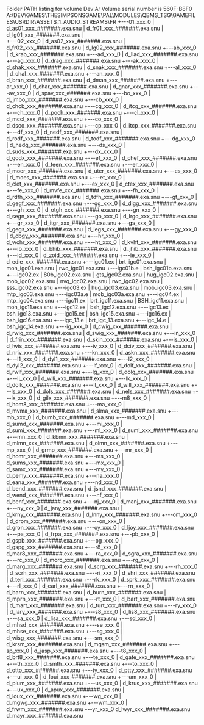Folder PATH listing for volume Dev A:
Volume serial number is 560F-B8F0
A:\DEV\GAMES\THESIMPSONSGAME\PAL\MODULES\QBMS_TSG\GAMEFILES\USRDIR\ASSETS_1_AUDIO_STREAMS\FR
+---01_xxx_0
|       d_as01_xxx_#######.exa.snu
|       d_fr01_xxx_#######.exa.snu
|       d_lg01_xxx_#######.exa.snu
|       
+---02_xxx_0
|       d_as02_xxx_#######.exa.snu
|       d_fr02_xxx_#######.exa.snu
|       d_lg02_xxx_#######.exa.snu
+---ab_xxx_0
|       d_krab_xxx_#######.exa.snu
+---ad_xxx_0
|       d_llad_xxx_#######.exa.snu
+---ag_xxx_0
|       d_drag_xxx_#######.exa.snu
+---ak_xxx_0
|       d_shak_xxx_#######.exa.snu
|       d_snak_xxx_#######.exa.snu
+---al_xxx_0
|       d_chal_xxx_#######.exa.snu
+---an_xxx_0
|       d_bran_xxx_#######.exa.snu
|       d_dman_xxx_#######.exa.snu
+---ar_xxx_0
|       d_char_xxx_#######.exa.snu
|       d_gnar_xxx_#######.exa.snu
+---av_xxx_0
|       d_spav_xxx_#######.exa.snu
+---bo_xxx_0
|       d_jmbo_xxx_#######.exa.snu
+---cb_xxx_0
|       d_chcb_xxx_#######.exa.snu
+---cg_xxx_0
|       d_itcg_xxx_#######.exa.snu
+---ch_xxx_0
|       d_poch_xxx_#######.exa.snu
+---cl_xxx_0
|       d_mccl_xxx_#######.exa.snu
+---co_xxx_0
|       d_dsco_xxx_#######.exa.snu
+---cp_xxx_0
|       d_itcp_xxx_#######.exa.snu
+---df_xxx_0
|       d_nedf_xxx_#######.exa.snu
|       d_rodf_xxx_#######.exa.snu
|       d_todf_xxx_#######.exa.snu
+---dg_xxx_0
|       d_hedg_xxx_#######.exa.snu
+---ds_xxx_0
|       d_suds_xxx_#######.exa.snu
+---dx_xxx_0
|       d_godx_xxx_#######.exa.snu
+---ef_xxx_0
|       d_chef_xxx_#######.exa.snu
+---en_xxx_0
|       d_teen_xxx_#######.exa.snu
+---er_xxx_0
|       d_moer_xxx_#######.exa.snu
|       d_uter_xxx_#######.exa.snu
+---es_xxx_0
|       d_moes_xxx_#######.exa.snu
+---et_xxx_0
|       d_clet_xxx_#######.exa.snu
+---ex_xxx_0
|       d_ctex_xxx_#######.exa.snu
+---fe_xxx_0
|       d_mvfe_xxx_#######.exa.snu
+---fh_xxx_0
|       d_rdfh_xxx_#######.exa.snu
|       d_tdfh_xxx_#######.exa.snu
+---gf_xxx_0
|       d_gegf_xxx_#######.exa.snu
+---gg_xxx_0
|       d_digg_xxx_#######.exa.snu
+---gh_xxx_0
|       d_otgh_xxx_#######.exa.snu
+---gn_xxx_0
|       d_segn_xxx_#######.exa.snu
+---go_xxx_0
|       d_lrgo_xxx_#######.exa.snu
+---gr_xxx_0
|       d_itgr_xxx_#######.exa.snu
+---gs_xxx_0
|       d_gegs_xxx_#######.exa.snu
|       d_legs_xxx_#######.exa.snu
+---gy_xxx_0
|       d_cbgy_xxx_#######.exa.snu
+---hr_xxx_0
|       d_wchr_xxx_#######.exa.snu
+---ht_xxx_0
|       d_kvht_xxx_#######.exa.snu
+---ib_xxx_0
|       d_bhib_xxx_#######.exa.snu
|       d_jhib_xxx_#######.exa.snu
+---id_xxx_0
|       d_zoid_xxx_#######.exa.snu
+---ie_xxx_0
|       d_edie_xxx_#######.exa.snu
+---igc01.ex
|       brt_igc01.exa.snu
|       moh_igc01.exa.snu
|       rwc_igc01.exa.snu
+---igc01b.e
|       bsh_igc01b.exa.snu
+---igc02.ex
|       80b_igc02.exa.snu
|       gts_igc02.exa.snu
|       hug_igc02.exa.snu
|       mob_igc02.exa.snu
|       nvq_igc02.exa.snu
|       rwc_igc02.exa.snu
|       sss_igc02.exa.snu
+---igc03.ex
|       hug_igc03.exa.snu
|       mob_igc03.exa.snu
|       mtp_igc03.exa.snu
+---igc03a.e
|       mob_igc03a.exa.snu
+---igc04.ex
|       mtp_igc04.exa.snu
+---igc11.ex
|       brt_igc11.exa.snu
|       BSH_igc11.exa.snu
|       moh_igc11.exa.snu
+---igc12.ex
|       bsh_igc12.exa.snu
+---igc13.ex
|       bsh_igc13.exa.snu
+---igc15.ex
|       bsh_igc15.exa.snu
+---igc16.ex
|       bsh_igc16.exa.snu
+---igc_13.e
|       brt_igc_13.exa.snu
+---igc_14.e
|       bsh_igc_14.exa.snu
+---ig_xxx_0
|       d_cwig_xxx_#######.exa.snu
|       d_rwig_xxx_#######.exa.snu
|       d_swig_xxx_#######.exa.snu
+---in_xxx_0
|       d_frin_xxx_#######.exa.snu
|       d_skin_xxx_#######.exa.snu
+---is_xxx_0
|       d_lwis_xxx_#######.exa.snu
+---iv_xxx_0
|       d_dciv_xxx_#######.exa.snu
|       d_nriv_xxx_#######.exa.snu
+---kn_xxx_0
|       d_askn_xxx_#######.exa.snu
+---l1_xxx_0
|       d_dyl1_xxx_#######.exa.snu
+---l2_xxx_0
|       d_dyl2_xxx_#######.exa.snu
+---lf_xxx_0
|       d_dolf_xxx_#######.exa.snu
|       d_rwlf_xxx_#######.exa.snu
+---lg_xxx_0
|       d_dolg_xxx_#######.exa.snu
+---li_xxx_0
|       d_wili_xxx_#######.exa.snu
+---lk_xxx_0
|       d_dolk_xxx_#######.exa.snu
+---ll_xxx_0
|       d_will_xxx_#######.exa.snu
+---ls_xxx_0
|       d_dols_xxx_#######.exa.snu
|       d_nels_xxx_#######.exa.snu
+---lx_xxx_0
|       d_gilx_xxx_#######.exa.snu
+---m8_xxx_0
|       d_hom8_xxx_#######.exa.snu
+---ma_xxx_0
|       d_mvma_xxx_#######.exa.snu
|       d_slma_xxx_#######.exa.snu
+---mb_xxx_0
|       d_bumb_xxx_#######.exa.snu
+---md_xxx_0
|       d_sumd_xxx_#######.exa.snu
+---mi_xxx_0
|       d_sumi_xxx_#######.exa.snu
+---ml_xxx_0
|       d_suml_xxx_#######.exa.snu
+---mn_xxx_0
|       d_kbmn_xxx_#######.exa.snu
|       d_mlmn_xxx_#######.exa.snu
|       d_olmn_xxx_#######.exa.snu
+---mp_xxx_0
|       d_grmp_xxx_#######.exa.snu
+---mr_xxx_0
|       d_homr_xxx_#######.exa.snu
+---ms_xxx_0
|       d_sums_xxx_#######.exa.snu
+---mx_xxx_0
|       d_samx_xxx_#######.exa.snu
+---my_xxx_0
|       d_pemy_xxx_#######.exa.snu
+---na_xxx_0
|       d_eana_xxx_#######.exa.snu
+---nd_xxx_0
|       d_bend_xxx_#######.exa.snu
|       d_jsnd_xxx_#######.exa.snu
|       d_wend_xxx_#######.exa.snu
+---nf_xxx_0
|       d_benf_xxx_#######.exa.snu
+---nj_xxx_0
|       d_manj_xxx_#######.exa.snu
+---ny_xxx_0
|       d_jany_xxx_#######.exa.snu
|       d_krny_xxx_#######.exa.snu
|       d_lnny_xxx_#######.exa.snu
+---om_xxx_0
|       d_drom_xxx_#######.exa.snu
+---on_xxx_0
|       d_gron_xxx_#######.exa.snu
+---oy_xxx_0
|       d_ljoy_xxx_#######.exa.snu
+---pa_xxx_0
|       d_frpa_xxx_#######.exa.snu
+---pb_xxx_0
|       d_gspb_xxx_#######.exa.snu
+---pg_xxx_0
|       d_gspg_xxx_#######.exa.snu
+---r8_xxx_0
|       d_mar8_xxx_#######.exa.snu
+---ra_xxx_0
|       d_sgra_xxx_#######.exa.snu
+---rc_xxx_0
|       d_morc_xxx_#######.exa.snu
+---rg_xxx_0
|       d_marg_xxx_#######.exa.snu
|       d_scrg_xxx_#######.exa.snu
+---rh_xxx_0
|       d_scrh_xxx_#######.exa.snu
+---ri_xxx_0
|       d_shri_xxx_#######.exa.snu
|       d_teri_xxx_#######.exa.snu
+---rk_xxx_0
|       d_sprk_xxx_#######.exa.snu
+---rl_xxx_0
|       d_carl_xxx_#######.exa.snu
+---rn_xxx_0
|       d_barn_xxx_#######.exa.snu
|       d_burn_xxx_#######.exa.snu
|       d_mprn_xxx_#######.exa.snu
+---rt_xxx_0
|       d_bart_xxx_#######.exa.snu
|       d_mart_xxx_#######.exa.snu
|       d_turt_xxx_#######.exa.snu
+---ry_xxx_0
|       d_lary_xxx_#######.exa.snu
+---s8_xxx_0
|       d_lis8_xxx_#######.exa.snu
+---sa_xxx_0
|       d_lisa_xxx_#######.exa.snu
+---sd_xxx_0
|       d_mhsd_xxx_#######.exa.snu
+---se_xxx_0
|       d_mhse_xxx_#######.exa.snu
+---sg_xxx_0
|       d_wisg_xxx_#######.exa.snu
+---sm_xxx_0
|       d_krsm_xxx_#######.exa.snu
|       d_mgsm_xxx_#######.exa.snu
+---sp_xxx_0
|       d_jasp_xxx_#######.exa.snu
+---t8_xxx_0
|       d_brt8_xxx_#######.exa.snu
+---te_xxx_0
|       d_gate_xxx_#######.exa.snu
+---th_xxx_0
|       d_smth_xxx_#######.exa.snu
+---to_xxx_0
|       d_otto_xxx_#######.exa.snu
+---ty_xxx_0
|       d_ptty_xxx_#######.exa.snu
+---ui_xxx_0
|       d_loui_xxx_#######.exa.snu
+---um_xxx_0
|       d_plum_xxx_#######.exa.snu
+---us_xxx_0
|       d_krus_xxx_#######.exa.snu
+---ux_xxx_0
|       d_apux_xxx_#######.exa.snu
|       d_loux_xxx_#######.exa.snu
+---wg_xxx_0
|       d_mgwg_xxx_#######.exa.snu
+---wm_xxx_0
|       d_frwm_xxx_#######.exa.snu
\---yr_xxx_0
        d_lwyr_xxx_#######.exa.snu
        d_mayr_xxx_#######.exa.snu
        
